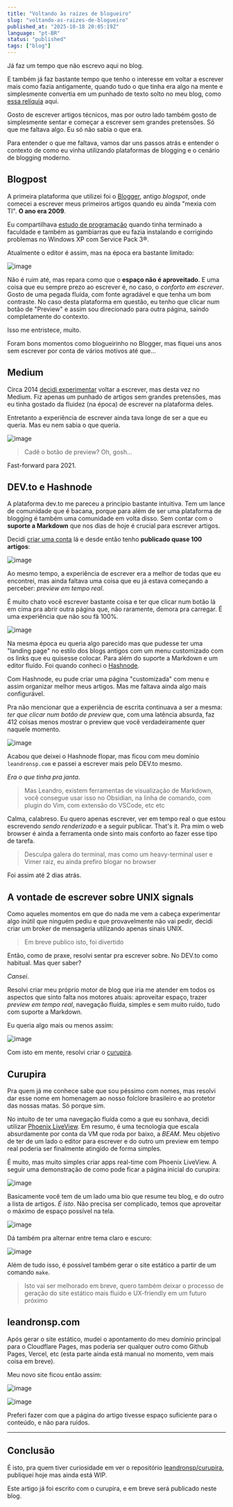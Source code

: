 ```yaml
---
title: "Voltando às raízes de blogueiro"
slug: "voltando-as-raizes-de-blogueiro"
published_at: "2025-10-18 20:05:19Z"
language: "pt-BR"
status: "published"
tags: ["blog"]
---
```


Já faz um tempo que não escrevo aqui no blog. 

E também já faz bastante tempo que tenho o interesse em voltar a escrever mais como fazia antigamente, quando tudo o que tinha era algo na mente e simplesmente convertia em um punhado de texto solto no meu blog, como [essa relíquia](https://leandromaringolo.blogspot.com/) aqui.

Gosto de escrever artigos técnicos, mas por outro lado também gosto de simplesmente sentar e começar a escrever sem grandes pretensões. Só que me faltava algo. Eu só não sabia o que era.

Para entender o que me faltava, vamos dar uns passos atrás e entender o contexto de como eu vinha utilizando plataformas de blogging e o cenário de blogging moderno.

## Blogpost
A primeira plataforma que utilizei foi o [Blogger](https://www.blogger.com/), antigo _blogspot_, onde comecei a escrever meus primeiros artigos quando eu ainda "mexia com TI". **O ano era 2009**. 

Eu compartilhava [estudo de programação](https://leandromaringolo.blogspot.com/) quando tinha terminado a faculdade e também as gambiarras que eu fazia instalando e corrigindo problemas no Windows XP com Service Pack 3®.

Atualmente o editor é assim, mas na época era bastante limitado:

![image](/uploads/835.png)

Não é ruim até, mas repara como que o **espaço não é aproveitado**. E uma coisa que eu sempre prezo ao escrever é, no caso, o _conforto em escrever_. Gosto de uma pegada fluída, com fonte agradável e que tenha um bom contraste. No caso desta plataforma em questão, eu tenho que clicar num botão de "Preview" e assim sou direcionado para outra página, saindo completamente do contexto.

Isso me entristece, muito.

Foram bons momentos como blogueirinho no Blogger, mas fiquei uns anos sem escrever por conta de vários motivos até que...

## Medium
Circa 2014 [decidi experimentar](https://medium.com/@leandronsp) voltar a escrever, mas desta vez no Medium. Fiz apenas um punhado de artigos sem grandes pretensões, mas eu tinha gostado da fluidez (na época) de escrever na plataforma deles.

Entretanto a experiência de escrever ainda tava longe de ser a que eu queria. Mas eu nem sabia o que queria.

![image](/uploads/899.png)

> Cadê o botão de preview? Oh, gosh...

Fast-forward para 2021.

## DEV.to e Hashnode
A plataforma dev.to me pareceu a princípio bastante intuitiva. Tem um lance de comunidade que é bacana, porque para além de ser uma plataforma de blogging é também uma comunidade em volta disso. Sem contar com o **suporte a Markdown** que nos dias de hoje é crucial para escrever artigos.

Decidi [criar uma conta](https://dev.to/leandronsp) lá e desde então tenho **publicado quase 100 artigos**:

![image](/uploads/931.png)

Ao mesmo tempo, a experiência de escrever era a melhor de todas que eu encontrei, mas ainda faltava uma coisa que eu já estava começando a perceber: _preview em tempo real_.

É muito chato você escrever bastante coisa e ter que clicar num botão lá em cima pra abrir outra página que, não raramente, demora pra carregar. É uma experiência que não sou fã 100%.

![image](/uploads/7650.png)

Na mesma época eu queria algo parecido mas que pudesse ter uma "landing page" no estilo dos blogs antigos com um menu customizado com os links que eu quisesse colocar. Para além do suporte a Markdown e um editor fluído. Foi quando conheci o [Hashnode](https://hashnode.com/@leandronsp). 

Com Hashnode, eu pude criar uma página "customizada" com menu e assim organizar melhor meus artigos. Mas me faltava ainda algo mais configurável. 

Pra não mencionar que a experiência de escrita continuava a ser a mesma: _ter que clicar num botão de preview_ que, com uma latência absurda, faz 412 coisas menos mostrar o preview que você verdadeiramente quer naquele momento.

![image](/uploads/995.png)

Acabou que deixei o Hashnode flopar, mas ficou com meu domínio `leandronsp.com` e passei a escrever mais pelo DEV.to mesmo. 

_Era o que tinha pra janta_.

> Mas Leandro, existem ferramentas de visualização de Markdown, você consegue usar isso no Obsidian, na linha de comando, com plugin do Vim, com extensão do VSCode, etc etc

Calma, calabreso. Eu quero apenas escrever, ver em tempo real o que estou escrevendo _sendo renderizado_ e a seguir publicar. That's it. Pra mim o web browser é ainda a ferramenta onde sinto mais conforto ao fazer esse tipo de tarefa.

> Desculpa galera do terminal, mas como um heavy-terminal user e Vimer raiz, eu ainda prefiro blogar no browser

Foi assim até 2 dias atrás.

## A vontade de escrever sobre UNIX signals
Como aqueles momentos em que do nada me vem a cabeça experimentar algo inútil que ninguém pediu e que provavelmente não vai pedir, decidi criar um broker de mensageria utilizando apenas sinais UNIX.

> Em breve publico isto, foi divertido

Então, como de praxe, resolvi sentar pra escrever sobre. No DEV.to como habitual. Mas quer saber?

_Cansei_. 

Resolvi criar meu próprio motor de blog que iria me atender em todos os aspectos que sinto falta nos motores atuais: aproveitar espaço, trazer *preview em tempo real*, navegação fluída, simples e sem muito ruído, tudo com suporte a Markdown.

Eu queria algo mais ou menos assim:

![image](/uploads/7778.png)

Com isto em mente, resolvi criar o [curupira](https://github.com/leandronsp/curupira).

## Curupira
Pra quem já me conhece sabe que sou péssimo com nomes, mas resolvi dar esse nome em homenagem ao nosso folclore brasileiro e ao protetor das nossas matas. Só porque sim.

No intuito de ter uma navegação fluída como a que eu sonhava, decidi utilizar [Phoenix LiveView](https://hexdocs.pm/phoenix_live_view/welcome.html). Em resumo, é uma tecnologia que escala absurdamente por conta da VM que roda por baixo, a _BEAM_. Meu objetivo de ter de um lado o editor para escrever e do outro um preview em tempo real poderia ser finalmente atingido de forma simples. 

É muito, mas muito simples criar apps real-time com Phoenix LiveView. A seguir uma demonstração de como pode ficar a página inicial do curupira:

![image](/uploads/484.png)

Basicamente você tem de um lado uma bio que resume teu blog, e do outro a lista de artigos. _É isto_. Não precisa ser complicado, temos que aproveitar o máximo de espaço possível na tela.

![image](/uploads/516.png)

Dá também pra alternar entre tema claro e escuro:

![image](/uploads/4098.png)

Além de tudo isso, é possível também gerar o site estático a partir de um comando `make`.

> Isto vai ser melhorado em breve, quero também deixar o processo de geração do site estático mais fluído e UX-friendly em um futuro próximo

## leandronsp.com
Após gerar o site estático, mudei o apontamento do meu domínio principal para o Cloudflare Pages, mas poderia ser qualquer outro como Github Pages, Vercel, etc (esta parte ainda está manual no momento, vem mais coisa em breve).

Meu novo site ficou então assim:

![image](/uploads/4194.png)

![image](/uploads/4258.png)

Preferi fazer com que a página do artigo tivesse espaço suficiente para o conteúdo, e não para ruídos.

---

## Conclusão
É isto, pra quem tiver curiosidade em ver o repositório [leandronsp/curupira](https://github.com/leandronsp/curupira), publiquei hoje mas ainda está WIP.

Este artigo já foi escrito com o curupira, e em breve será publicado neste blog.
